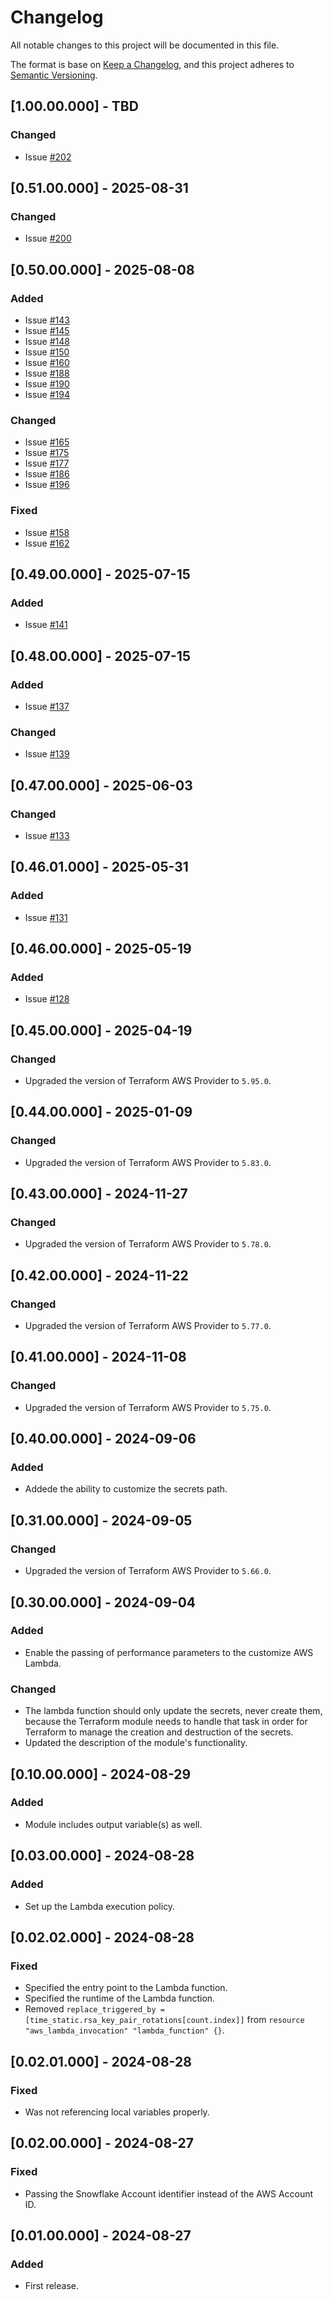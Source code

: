 # Changelog
All notable changes to this project will be documented in this file.

The format is base on [Keep a Changelog](https://keepachangelog.com/en/1.1.0/), and this project adheres to [Semantic Versioning](https://semver.org/spec/v2.0.0.html).

## [1.00.00.000] - TBD
### Changed
- Issue [#202](https://github.com/j3-signalroom/iac-snowflake-user-rsa_key_pairs_rotation-tf_module/issues/202)

## [0.51.00.000] - 2025-08-31
### Changed
- Issue [#200](https://github.com/j3-signalroom/iac-snowflake-user-rsa_key_pairs_rotation-tf_module/issues/200)

## [0.50.00.000] - 2025-08-08
### Added
- Issue [#143](https://github.com/j3-signalroom/iac-snowflake-user-rsa_key_pairs_rotation-tf_module/issues/143)
- Issue [#145](https://github.com/j3-signalroom/iac-snowflake-user-rsa_key_pairs_rotation-tf_module/issues/145)
- Issue [#148](https://github.com/j3-signalroom/iac-snowflake-user-rsa_key_pairs_rotation-tf_module/issues/148)
- Issue [#150](https://github.com/j3-signalroom/iac-snowflake-user-rsa_key_pairs_rotation-tf_module/issues/150)
- Issue [#160](https://github.com/j3-signalroom/iac-snowflake-user-rsa_key_pairs_rotation-tf_module/issues/160)
- Issue [#188](https://github.com/j3-signalroom/iac-snowflake-user-rsa_key_pairs_rotation-tf_module/issues/188)
- Issue [#190](https://github.com/j3-signalroom/iac-snowflake-user-rsa_key_pairs_rotation-tf_module/issues/190)
- Issue [#194](https://github.com/j3-signalroom/iac-snowflake-user-rsa_key_pairs_rotation-tf_module/issues/194)

### Changed 
- Issue [#165](https://github.com/j3-signalroom/iac-snowflake-user-rsa_key_pairs_rotation-tf_module/issues/165)
- Issue [#175](https://github.com/j3-signalroom/iac-snowflake-user-rsa_key_pairs_rotation-tf_module/issues/175)
- Issue [#177](https://github.com/j3-signalroom/iac-snowflake-user-rsa_key_pairs_rotation-tf_module/issues/177)
- Issue [#186](https://github.com/j3-signalroom/iac-snowflake-user-rsa_key_pairs_rotation-tf_module/issues/186)
- Issue [#196](https://github.com/j3-signalroom/iac-snowflake-user-rsa_key_pairs_rotation-tf_module/issues/196)

### Fixed 
- Issue [#158](https://github.com/j3-signalroom/iac-snowflake-user-rsa_key_pairs_rotation-tf_module/issues/158)
- Issue [#162](https://github.com/j3-signalroom/iac-snowflake-user-rsa_key_pairs_rotation-tf_module/issues/162)

## [0.49.00.000] - 2025-07-15
### Added
- Issue [#141](https://github.com/j3-signalroom/iac-snowflake-user-rsa_key_pairs_rotation-tf_module/issues/141)

## [0.48.00.000] - 2025-07-15
### Added
- Issue [#137](https://github.com/j3-signalroom/iac-snowflake-user-rsa_key_pairs_rotation-tf_module/issues/137)

### Changed
- Issue [#139](https://github.com/j3-signalroom/iac-snowflake-user-rsa_key_pairs_rotation-tf_module/issues/139)

## [0.47.00.000] - 2025-06-03
### Changed
- Issue [#133](https://github.com/j3-signalroom/iac-snowflake-user-rsa_key_pairs_rotation-tf_module/issues/133)

## [0.46.01.000] - 2025-05-31
### Added
- Issue [#131](https://github.com/j3-signalroom/iac-snowflake-user-rsa_key_pairs_rotation-tf_module/issues/131)

## [0.46.00.000] - 2025-05-19
### Added
- Issue [#128](https://github.com/j3-signalroom/iac-snowflake-user-rsa_key_pairs_rotation-tf_module/issues/128)

## [0.45.00.000] - 2025-04-19
### Changed
- Upgraded the version of Terraform AWS Provider to `5.95.0`.

## [0.44.00.000] - 2025-01-09
### Changed
- Upgraded the version of Terraform AWS Provider to `5.83.0`.

## [0.43.00.000] - 2024-11-27
### Changed
- Upgraded the version of Terraform AWS Provider to `5.78.0`.

## [0.42.00.000] - 2024-11-22
### Changed
- Upgraded the version of Terraform AWS Provider to `5.77.0`.

## [0.41.00.000] - 2024-11-08
### Changed
- Upgraded the version of Terraform AWS Provider to `5.75.0`.

## [0.40.00.000] - 2024-09-06
### Added
- Addede the ability to customize the secrets path.

## [0.31.00.000] - 2024-09-05
### Changed
- Upgraded the version of Terraform AWS Provider to `5.66.0`.

## [0.30.00.000] - 2024-09-04
### Added
- Enable the passing of performance parameters to the customize AWS Lambda.

### Changed
- The lambda function should only update the secrets, never create them, because the Terraform module needs to handle that task in order for Terraform to manage the creation and destruction of the secrets.
- Updated the description of the module's functionality.

## [0.10.00.000] - 2024-08-29
### Added
- Module includes output variable(s) as well.

## [0.03.00.000] - 2024-08-28
### Added
- Set up the Lambda execution policy.

## [0.02.02.000] - 2024-08-28
### Fixed
- Specified the entry point to the Lambda function.
- Specified the runtime of the Lambda function.
- Removed `replace_triggered_by = [time_static.rsa_key_pair_rotations[count.index]]` from `resource "aws_lambda_invocation" "lambda_function" {}`.

## [0.02.01.000] - 2024-08-28
### Fixed
- Was not referencing local variables properly.

## [0.02.00.000] - 2024-08-27
### Fixed
- Passing the Snowflake Account identifier instead of the AWS Account ID.

## [0.01.00.000] - 2024-08-27
### Added
- First release.